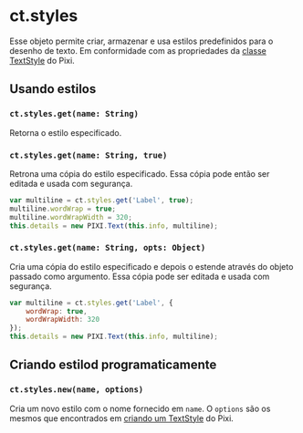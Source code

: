 # ct.styles

Esse objeto permite criar, armazenar e usa estilos predefinidos para o desenho de texto. Em conformidade com as propriedades da [classe TextStyle](https://pixijs.download/release/docs/PIXI.TextStyle.html) do Pixi.

## Usando estilos

### `ct.styles.get(name: String)`

Retorna o estilo especificado.

### `ct.styles.get(name: String, true)`

Retrona uma cópia do estilo especificado. Essa cópia pode então ser editada e usada com segurança.

```js
var multiline = ct.styles.get('Label', true);
multiline.wordWrap = true;
multiline.wordWrapWidth = 320;
this.details = new PIXI.Text(this.info, multiline);
```

### `ct.styles.get(name: String, opts: Object)`

Cria uma cópia do estilo especificado e depois o estende através do objeto passado como argumento. Essa cópia pode ser editada e usada com segurança.

```js
var multiline = ct.styles.get('Label', {
    wordWrap: true,
    wordWrapWidth: 320
});
this.details = new PIXI.Text(this.info, multiline);
```

## Criando estilod programaticamente

### `ct.styles.new(name, options)`

Cria um novo estilo com o nome fornecido em `name`. O `options` são os mesmos que encontrados em [criando um TextStyle](https://pixijs.download/release/docs/PIXI.TextStyle.html) do Pixi.
